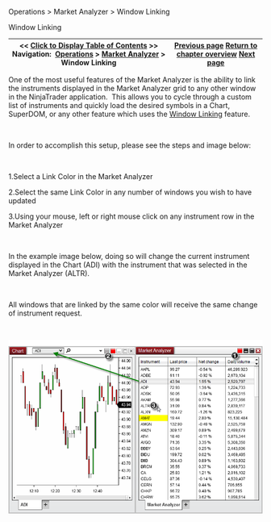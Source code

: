 ﻿


Operations \> Market Analyzer \> Window Linking






















Window Linking







| \<\< [Click to Display Table of Contents](marketanalzyer_window_linking.md) \>\> **Navigation:**     [Operations](operations.md) \> [Market Analyzer](market_analyzer.md) \> Window Linking | [Previous page](reloading_indicators__columns.md) [Return to chapter overview](market_analyzer.md) [Next page](market-watch.md) |
| --- | --- |











One of the most useful features of the Market Analyzer is the ability to link the instruments displayed in the Market Analyzer grid to any other window in the NinjaTrader application.  This allows you to cycle through a custom list of instruments and quickly load the desired symbols in a Chart, SuperDOM, or any other feature which uses the [Window Linking](linking_windows.md) feature.


 


In order to accomplish this setup, please see the steps and image below:


 


1\.Select a Link Color in the Market Analyzer 

2\.Select the same Link Color in any number of windows you wish to have updated

3\.Using your mouse, left or right mouse click on any instrument row in the Market Analyzer

 


In the example image below, doing so will change the current instrument displayed in the Chart (ADI) with the instrument that was selected in the Market Analyzer (ALTR).  


 


All windows that are linked by the same color will receive the same change of instrument request.  


 


![MarketAnalyzer_32](marketanalyzer_32.png)








